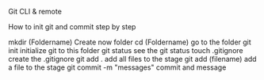 Git CLI & remote

How to init git and commit step by step

mkdir (Foldername) Create now folder
cd (Foldername) go to the folder
git init initialize git to this folder
git status see the git status
touch .gitignore create the .gitignore
git add . add all files to the stage
git add (filename) add a file to the stage
git commit -m "messages" commit and message
